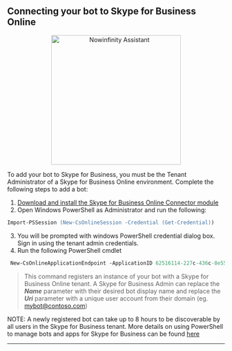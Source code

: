 
## Connecting your bot to Skype for Business Online
<p align="center">
  <img align="bottom" alt="Nowinfinity Assistant" width="300" src="https://assistant.leo.nowinfinity.com.au/content/png_tr.png">
</p>
To add your bot to Skype for Business, you must be the Tenant Administrator of a Skype for Business Online environment. Complete the following steps to add a bot:

1. [Download and install the Skype for Business Online Connector module](Download%20and%20install%20the%20Skype%20for%20Business%20Online%20Connector%20module)
2. Open Windows PowerShell as Administrator and run the following:
```ps
Import-PSSession (New-CsOnlineSession -Credential (Get-Credential))
```
3. You will be prompted with windows PowerShell credential dialog box. Sign in using the tenant admin credentials.
4. Run the following PowerShell cmdlet
```ps
 New-CsOnlineApplicationEndpoint -ApplicationID 62516114-227c-436c-8e55-e7dcf50e7474 -Name "Rosie - Nowinfinity Assistant" -Uri sip:<ni.assistant.bot@yourdomain.com>
```
>This command registers an instance of your bot with a Skype for Business Online tenant. A Skype for Business Admin can replace the **_Name_** parameter with their desired bot display name and replace the **_Uri_** parameter with a unique user account from their domain (eg. mybot@contoso.com)

NOTE: A newly registered bot can take up to 8 hours to be discoverable by all users in the Skype for Business tenant. More details on using PowerShell to manage bots and apps for Skype for Business can be found [here](https://msdn.microsoft.com/en-us/skype/trusted-application-api/docs/trustedapplicationendpoint)
***
[//]: # (Resources: https://skypeappregistration.azurewebsites.net/bot/62516114-227c-436c-8e55-e7dcf50e7474 , https://msdn.microsoft.com/en-us/skype/Skype-For-Business-Bot-Framework/docs/overview)

